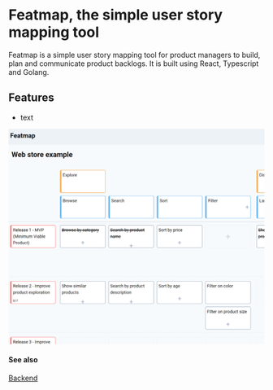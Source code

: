 # Featmap, the simple user story mapping tool

Featmap is a simple user story mapping tool for product managers to build, plan and communicate product backlogs. It is built using React, Typescript and Golang.

## Features
* text

![Featmap screenshot](screenshot.png)

#### See also 
[Backend](https://www.github.com/amborle/featmap)

